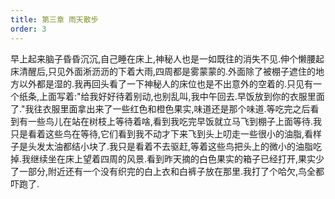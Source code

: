 ```yaml
---
title: 第三章 雨天散步
order: 3
---
```


早上起来脑子昏昏沉沉,自己睡在床上,神秘人也是一如既往的消失不见.伸个懒腰起床清醒后,只见外面淅沥沥的下着大雨,四周都是雾蒙蒙的.外面除了被棚子遮住的地方以外都是湿的.我再回头看了一下神秘人的床位也是不出意外的空着的.只见有一个纸条,上面写着:"给我好好待着别动,也别乱叫,我中午回去.早饭放到你的衣服里面了."我往衣服里面拿出来了一些红色和橙色果实,味道还是那个味道.等吃完之后看到有一些鸟儿在站在树枝上等待着啥,看到我吃完早饭就立马飞到棚子上面等待.我只是看着这些鸟在等待,它们看到我不动才下来飞到头上叨走一些很小的油脂,看样子是头发太油都结小块了.我只是看着不去驱赶,等着这些鸟把头上的微小的油脂吃掉.我继续坐在床上望着四周的风景.看到昨天摘的白色果实的箱子已经打开,果实少了一部分,附近还有一个没有织完的白上衣和白裤子放在那里.我打了个哈欠,鸟全都吓跑了.